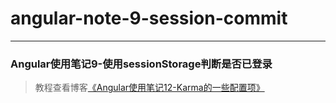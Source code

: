 # angular-note-9-session-commit      
---
### Angular使用笔记9-使用sessionStorage判断是否已登录            

> 教程查看博客[《Angular使用笔记12-Karma的一些配置项》](https://godbasin.github.io/2016/07/31/angular-note-12-karma-config/)                     
